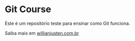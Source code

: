 # Git Course

Este é um repositório teste para ensinar como Git funciona.

Saiba mais em [willianjusten.com.br](http://willianjusten.com.br)
